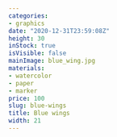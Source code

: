 ```yaml
---
categories:
- graphics
date: "2020-12-31T23:59:08Z"
height: 30
inStock: true
isVisible: false
mainImage: blue_wing.jpg
materials:
- watercolor
- paper
- marker
price: 100
slug: blue-wings
title: Blue wings
width: 21
---
```


